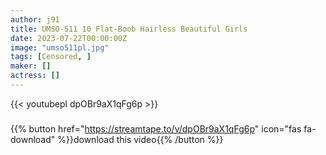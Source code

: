 ```yaml
---
author: j91
title: UMSO-511 10 Flat-Boob Hairless Beautiful Girls
date: 2023-07-22T00:00:00Z
image: "umso511pl.jpg"
tags: [Censored, ]
maker: []
actress: []
---
```



{{< youtubepl dpOBr9aX1qFg6p >}}
###

{{% button href="https://streamtape.to/v/dpOBr9aX1qFg6p" icon="fas fa-download" %}}download this video{{% /button %}}
